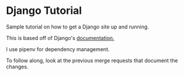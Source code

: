 # Django Tutorial
Sample tutorial on how to get a Django site up and running.

This is based off of Django's [documentation.](https://docs.djangoproject.com/en/3.1/)

I use pipenv for dependency management.

To follow along, look at the previous merge requests that document the changes.
